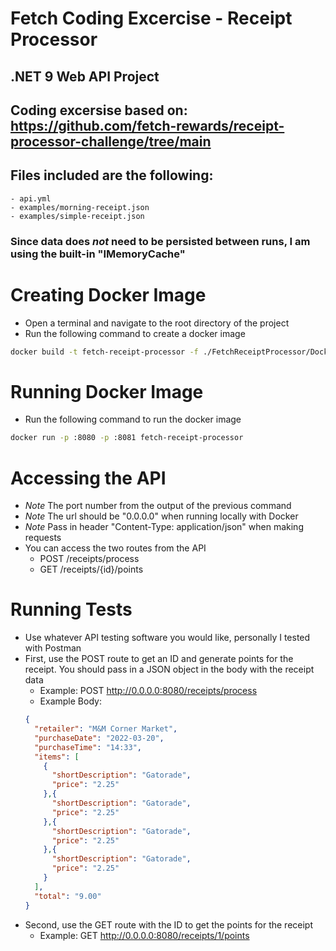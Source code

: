 # Fetch Coding Excercise - Receipt Processor

## .NET 9 Web API Project

## Coding excersise based on: https://github.com/fetch-rewards/receipt-processor-challenge/tree/main
## Files included are the following:
	- api.yml
	- examples/morning-receipt.json
	- examples/simple-receipt.json
### Since data does *not* need to be persisted between runs, I am using the built-in "IMemoryCache"

# Creating Docker Image
- Open a terminal and navigate to the root directory of the project
- Run the following command to create a docker image
```bash
docker build -t fetch-receipt-processor -f ./FetchReceiptProcessor/Dockerfile .
```

# Running Docker Image
- Run the following command to run the docker image
```bash
docker run -p :8080 -p :8081 fetch-receipt-processor
```

# Accessing the API
- *Note* The port number from the output of the previous command
- *Note* The url should be "0.0.0.0" when running locally with Docker
- *Note* Pass in header "Content-Type: application/json" when making requests
- You can access the two routes from the API
  - POST /receipts/process
  - GET /receipts/{id}/points

# Running Tests
- Use whatever API testing software you would like, personally I tested with Postman
- First, use the POST route to get an ID and generate points for the receipt. You should pass in a JSON object in the body with the receipt data
	- Example: POST http://0.0.0.0:8080/receipts/process
	- Example Body: 
	```json
	{
      "retailer": "M&M Corner Market",
      "purchaseDate": "2022-03-20",
      "purchaseTime": "14:33",
      "items": [
        {
          "shortDescription": "Gatorade",
          "price": "2.25"
        },{
          "shortDescription": "Gatorade",
          "price": "2.25"
        },{
          "shortDescription": "Gatorade",
          "price": "2.25"
        },{
          "shortDescription": "Gatorade",
          "price": "2.25"
        }
      ],
      "total": "9.00"
    }
	```
- Second, use the GET route with the ID to get the points for the receipt
	- Example: GET http://0.0.0.0:8080/receipts/1/points